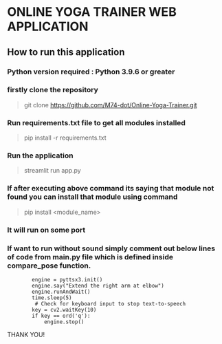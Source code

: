 # ONLINE YOGA TRAINER WEB APPLICATION

## How to run this application

### Python version required : Python 3.9.6 or greater

### firstly clone the repository
> git clone https://github.com/M74-dot/Online-Yoga-Trainer.git

### Run requirements.txt file to get all modules installed
> pip install -r requirements.txt

### Run the application
> streamlit run app.py

### If after executing above command its saying that module not found you can install that module using command
> pip install <module_name>

### It will run on some port 

### If want to run without sound simply comment out below lines of code from main.py file which is defined inside compare_pose function.
``` # Add text-to-speech conversion for this condition
        engine = pyttsx3.init()
        engine.say("Extend the right arm at elbow")
        engine.runAndWait()
        time.sleep(5)
         # Check for keyboard input to stop text-to-speech
        key = cv2.waitKey(10)
        if key == ord('q'):
            engine.stop()
```

THANK YOU!